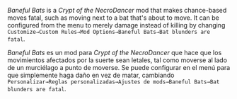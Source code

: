 *Baneful Bats* is a *Crypt of the NecroDancer* mod that makes chance-based moves fatal, such as moving next to a bat that's about to move. It can be configured from the menu to merely damage instead of killing by changing `Customize→Custom Rules→Mod Options→Baneful Bats→Bat blunders are fatal`.

*Baneful Bats* es un mod para *Crypt of the NecroDancer* que hace que los movimientos afectados por la suerte sean letales, tal como moverse al lado de un murciélago a punto de moverse. Se puede configurar en el menú para que simplemente haga daño en vez de matar, cambiando `Personalizar→Reglas personalizadas→Ajustes de mods→Baneful Bats→Bat blunders are fatal`.

